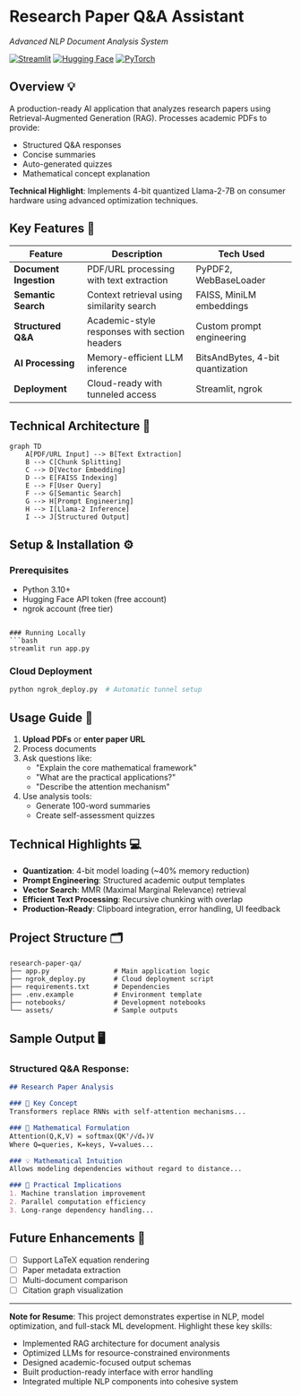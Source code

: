 
# Research Paper Q&A Assistant 
*Advanced NLP Document Analysis System*

[![Streamlit](https://img.shields.io/badge/Streamlit-FF4B4B?style=flat&logo=Streamlit&logoColor=white)](https://streamlit.io)
[![Hugging Face](https://img.shields.io/badge/Hugging%20Face-FFD21F?style=flat&logo=huggingface&logoColor=black)](https://huggingface.co)
[![PyTorch](https://img.shields.io/badge/PyTorch-EE4C2C?style=flat&logo=pytorch&logoColor=white)](https://pytorch.org)

## Overview 💡
A production-ready AI application that analyzes research papers using Retrieval-Augmented Generation (RAG). Processes academic PDFs to provide:
- Structured Q&A responses
- Concise summaries
- Auto-generated quizzes
- Mathematical concept explanation

**Technical Highlight**: Implements 4-bit quantized Llama-2-7B on consumer hardware using advanced optimization techniques.

## Key Features 🚀
| Feature | Description | Tech Used |
|---------|-------------|-----------|
| **Document Ingestion** | PDF/URL processing with text extraction | PyPDF2, WebBaseLoader |
| **Semantic Search** | Context retrieval using similarity search | FAISS, MiniLM embeddings |
| **Structured Q&A** | Academic-style responses with section headers | Custom prompt engineering |
| **AI Processing** | Memory-efficient LLM inference | BitsAndBytes, 4-bit quantization |
| **Deployment** | Cloud-ready with tunneled access | Streamlit, ngrok |

## Technical Architecture 🧠
```mermaid
graph TD
    A[PDF/URL Input] --> B[Text Extraction]
    B --> C[Chunk Splitting]
    C --> D[Vector Embedding]
    D --> E[FAISS Indexing]
    E --> F[User Query]
    F --> G[Semantic Search]
    G --> H[Prompt Engineering]
    H --> I[Llama-2 Inference]
    I --> J[Structured Output]
```

## Setup & Installation ⚙️

### Prerequisites
- Python 3.10+
- Hugging Face API token (free account)
- ngrok account (free tier)

```

### Running Locally
```bash
streamlit run app.py
```

### Cloud Deployment
```bash
python ngrok_deploy.py  # Automatic tunnel setup
```

## Usage Guide 📖
1. **Upload PDFs** or **enter paper URL**
2. Process documents
3. Ask questions like:
   - "Explain the core mathematical framework"
   - "What are the practical applications?"
   - "Describe the attention mechanism"
4. Use analysis tools:
   - Generate 100-word summaries
   - Create self-assessment quizzes

## Technical Highlights 💻
- **Quantization**: 4-bit model loading (~40% memory reduction)
- **Prompt Engineering**: Structured academic output templates
- **Vector Search**: MMR (Maximal Marginal Relevance) retrieval
- **Efficient Text Processing**: Recursive chunking with overlap
- **Production-Ready**: Clipboard integration, error handling, UI feedback

## Project Structure 🗂️
```
research-paper-qa/
├── app.py                # Main application logic
├── ngrok_deploy.py       # Cloud deployment script
├── requirements.txt      # Dependencies
├── .env.example          # Environment template
├── notebooks/            # Development notebooks
└── assets/               # Sample outputs
```

## Sample Output 🖥️
### Structured Q&A Response:
```markdown
## Research Paper Analysis

### 🔑 Key Concept 
Transformers replace RNNs with self-attention mechanisms...

### 📐 Mathematical Formulation
Attention(Q,K,V) = softmax(QKᵀ/√dₖ)V  
Where Q=queries, K=keys, V=values...

### 💡 Mathematical Intuition
Allows modeling dependencies without regard to distance...

### 🚀 Practical Implications
1. Machine translation improvement
2. Parallel computation efficiency
3. Long-range dependency handling...
```

## Future Enhancements 🔮
- [ ] Support LaTeX equation rendering
- [ ] Paper metadata extraction
- [ ] Multi-document comparison
- [ ] Citation graph visualization

---

**Note for Resume**: This project demonstrates expertise in NLP, model optimization, and full-stack ML development. Highlight these key skills:
- Implemented RAG architecture for document analysis
- Optimized LLMs for resource-constrained environments
- Designed academic-focused output schemas
- Built production-ready interface with error handling
- Integrated multiple NLP components into cohesive system
